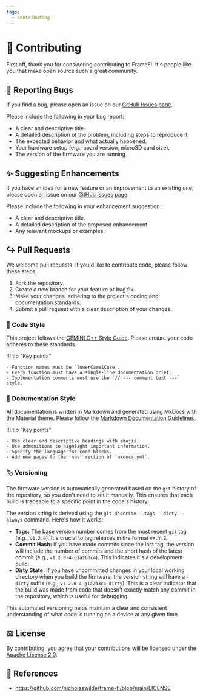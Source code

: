 ```yaml
---
tags:
  - contributing
---
```


# :handshake: Contributing

First off, thank you for considering contributing to FrameFi. It's people like you that make open source such a great community.

## :bug: Reporting Bugs

If you find a bug, please open an issue on our [GitHub Issues page][1].

Please include the following in your bug report:

- A clear and descriptive title.
- A detailed description of the problem, including steps to reproduce it.
- The expected behavior and what actually happened.
- Your hardware setup (e.g., board version, microSD card size).
- The version of the firmware you are running.

## :sparkles: Suggesting Enhancements

If you have an idea for a new feature or an improvement to an existing one, please open an issue on our [GitHub Issues page][1].

Please include the following in your enhancement suggestion:

- A clear and descriptive title.
- A detailed description of the proposed enhancement.
- Any relevant mockups or examples.

## :arrow_right_hook: Pull Requests

We welcome pull requests. If you'd like to contribute code, please follow these steps:

1.  Fork the repository.
2.  Create a new branch for your feature or bug fix.
3.  Make your changes, adhering to the project's coding and documentation standards.
4.  Submit a pull request with a clear description of your changes.

### :scroll: Code Style

This project follows the [GEMINI C++ Style Guide](../GEMINI.md). Please ensure your code adheres to these standards.

!!! tip "Key points"

    - Function names must be `lowerCamelCase`.
    - Every function must have a single-line documentation brief.
    - Implementation comments must use the `// --- comment text ---` style.

### :book: Documentation Style

All documentation is written in Markdown and generated using MkDocs with the Material theme. Please follow the [Markdown Documentation Guidelines](./GEMINI.md).

!!! tip "Key points"

    - Use clear and descriptive headings with emojis.
    - Use admonitions to highlight important information.
    - Specify the language for code blocks.
    - Add new pages to the `nav` section of `mkdocs.yml`.

### :label: Versioning

The firmware version is automatically generated based on the `git` history of the repository, so you don't need to set it manually. This ensures that each build is traceable to a specific point in the code's history.

The version string is derived using the `git describe --tags --dirty --always` command. Here's how it works:

-   **Tags:** The base version number comes from the most recent `git` tag (e.g., `v1.2.0`). It's crucial to tag releases in the format `vX.Y.Z`.
-   **Commit Hash:** If you have made commits since the last tag, the version will include the number of commits and the short hash of the latest commit (e.g., `v1.2.0-4-g1a2b3c4`). This indicates it's a development build.
-   **Dirty State:** If you have uncommitted changes in your local working directory when you build the firmware, the version string will have a `-dirty` suffix (e.g., `v1.2.0-4-g1a2b3c4-dirty`). This is a clear indicator that the build was made from code that doesn't exactly match any commit in the repository, which is useful for debugging.

This automated versioning helps maintain a clear and consistent understanding of what code is running on a device at any given time.

## :balance_scale: License

By contributing, you agree that your contributions will be licensed under the [Apache License 2.0][2].

## :link: References

- <https://github.com/nicholaswilde/frame-fi/blob/main/LICENSE>

[1]: <https://github.com/nicholaswilde/frame-fi/issues>
[2]: <./LICENSE>

